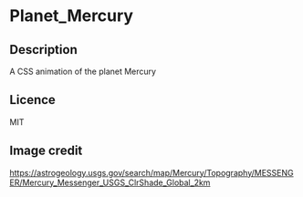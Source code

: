 # Planet_Mercury

## Description
A CSS animation of the planet Mercury

## Licence
MIT

## Image credit
https://astrogeology.usgs.gov/search/map/Mercury/Topography/MESSENGER/Mercury_Messenger_USGS_ClrShade_Global_2km
